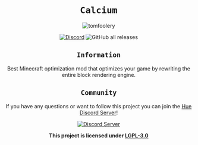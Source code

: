 <div align="center">
<center>

# `Calcium`

![tomfoolery](https://i.imgur.com/Pn1VteR.png)

[![Discord](https://img.shields.io/discord/1003636176013492285?color=%235865F2&label=Discord&style=for-the-badge)](https://discord.gg/w7PpGax9Bq)
![GitHub all releases](https://img.shields.io/github/downloads/Maximusbarcz/Calcium/total?label=downloads&style=for-the-badge)
## `Information`

Best Minecraft optimization mod that optimizes your game by rewriting the entire block rendering engine.

## `Community`

If you have any questions or want to follow this project you can join the [Hue Discord Server](https://discord.gg/w7PpGax9Bq)!

[![Discord Server](https://discordapp.com/api/guilds/1003636176013492285/widget.png?style=banner2)](https://discord.gg/w7PpGax9Bq)

**This project is licensed under [LGPL-3.0](https://www.gnu.org/licenses/lgpl-3.0.en.html)**

</center>
</div>
